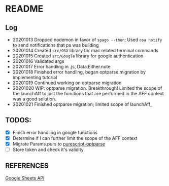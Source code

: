 # README
## Log
- 20201013 Dropped nodemon in favor of `spago --then`; Used `osa notify` to send notifications that ps was building
- 20201014 Created `src/OSX` library for mac related terminal commands
- 20201015 Created `src/Google` library for google authentication
- 20201016 Validated args
- 20201017 Error handling in .js, Data.Either.note
- 20201018 Finished error handling, began optparse migration by implementing tutorial
- 20201019 Continued working on optparse migration 
- 20201020 WIP: optparse migration.  Breakthrough! Limited the scope of the launchAff to just the functions that are performed in the AFF context was a good solution. 
- 20201021 Finished optparse migration; limited scope of launchAff_ 

## TODOS:
- [x] Finish error handling in google functions
- [x] Determine if I can further limit the scope of the AFF context
- [x] Migrate Params.purs to [purescript-optparse](https://pursuit.purescript.org/packages/purescript-optparse/3.0.0)
- [ ] Store token and check it's validity

## REFERENCES
[Google Sheets
API](https://developers.google.com/sheets/api/reference/rest/v4/spreadsheets.values/batchGet)
